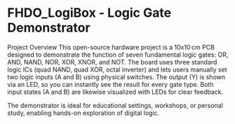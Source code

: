 # FHDO_LogiBox - Logic Gate Demonstrator
Project Overview
This open-source hardware project is a 10x10 cm PCB designed to demonstrate the function of seven fundamental logic gates: OR, AND, NAND, NOR, XOR, XNOR, and NOT. The board uses three standard logic ICs (quad NAND, quad XOR, octal inverter) and lets users manually set two logic inputs (A and B) using physical switches. The output (Y) is shown via an LED, so you can instantly see the result for every gate type. Both input states (A and B) are likewise visualized with LEDs for clear feedback.

The demonstrator is ideal for educational settings, workshops, or personal study, enabling hands-on exploration of digital logic.
